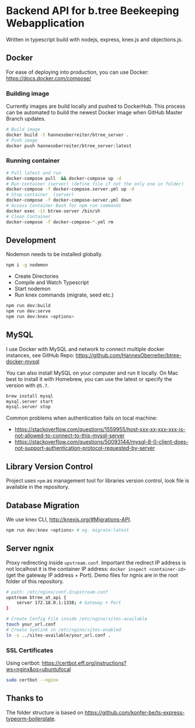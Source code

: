 # Backend API for b.tree Beekeeping Webapplication

Written in typescript build with nodejs, express, knex.js and objections.js.

## Docker

For ease of deploying into production, you can use Docker: <https://docs.docker.com/compose/>

### Building image

Currently images are build locally and pushed to DockerHub. This process can be automated to build the newest Docker image when GitHub Master Branch updates.

```bash
# Build image
docker build -t hannesoberreiter/btree_server .
# Push image
docker push hannesoberreiter/btree_server:latest
```

### Running container

```bash
# Pull latest and run 
docker-compose pull  && docker-compose up -d
# Run container (server) (define file if not the only one in folder)
docker-compose -f docker-compose.server.yml up -d
# Stop container  (server)
docker-compose -f docker-compose-server.yml down
# Access Container Bash for npm run commands
docker exec -it btree-server /bin/sh
# Clean Container
docker-compose -f docker-compose-*.yml rm
```

## Development

Nodemon needs to be installed globally.

```bash
npm i -g nodemon
```

- Create Directories
- Compile and Watch Typescript
- Start nodemon
- Run knex commands (migrate, seed etc.)

```bash
npm run dev:build 
npm run dev:serve
npm run dev:knex <options>
```

## MySQL

I use Docker with MySQL and network to connect multiple docker instances, see GitHub Repo: <https://github.com/HannesOberreiter/btree-docker-mysql>

You can also install MySQL on your computer and run it locally. On Mac best to install it with Homebrew, you can use the latest or specify the version with `@5.7`.

```bash
brew install mysql
mysql.server start
mysql.server stop
```

Common problems when authentication fails on local machine:

- <https://stackoverflow.com/questions/1559955/host-xxx-xx-xxx-xxx-is-not-allowed-to-connect-to-this-mysql-server>
- <https://stackoverflow.com/questions/50093144/mysql-8-0-client-does-not-support-authentication-protocol-requested-by-server>

## Library Version Control

Project uses `npm` as management tool for libraries version control, look file is available in the repository.

## Database Migration

We use knex CLI, <http://knexjs.org/#Migrations-API>.

```bash
npm run dev:knex <options> # eg. migrate:latest
```

## Server ngnix

Proxy redirecting inside `upstream.conf`. Important the redirect IP address is not localhost it is the container IP address: `docker inspect <container-id>` (get the gateway IP address + Port). Demo files for ngnix are in the root folder of this repository.

```bash
# path: /etc/nginx/conf.d/upstream.conf
upstream btree_at_api {
    server 172.18.0.1:1338; # Gateway + Port
}
```

```bash
# Create Config File inside /etc/nginx/sites-available
touch your_url.conf
# Create Symlink in /etc/nginx/sites-enabled
ln -s ../sites-available/your_url.conf .
```

### SSL Certificates

Using certbot: <https://certbot.eff.org/instructions?ws=nginx&os=ubuntufocal>

```bash
sudo certbot --nginx
```

## Thanks to

The folder structure is based on <https://github.com/konfer-be/ts-express-typeorm-boilerplate>.
